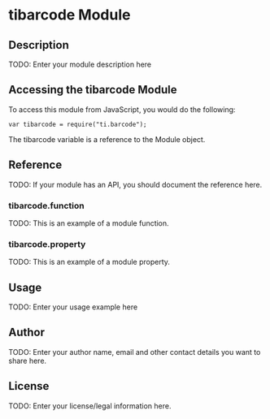 # tibarcode Module

## Description

TODO: Enter your module description here

## Accessing the tibarcode Module

To access this module from JavaScript, you would do the following:

    var tibarcode = require("ti.barcode");

The tibarcode variable is a reference to the Module object.

## Reference

TODO: If your module has an API, you should document
the reference here.

### tibarcode.function

TODO: This is an example of a module function.

### tibarcode.property

TODO: This is an example of a module property.

## Usage

TODO: Enter your usage example here

## Author

TODO: Enter your author name, email and other contact
details you want to share here.

## License

TODO: Enter your license/legal information here.
